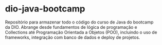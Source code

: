 # dio-java-bootcamp
Repositório para armazenar todo o código do curso de Java do bootcamp da DIO. Abrange desde fundamentos de lógica de programação e Collections até Programação Orientada a Objetos (POO), incluindo o uso de frameworks, integração com banco de dados e deploy de projetos.
